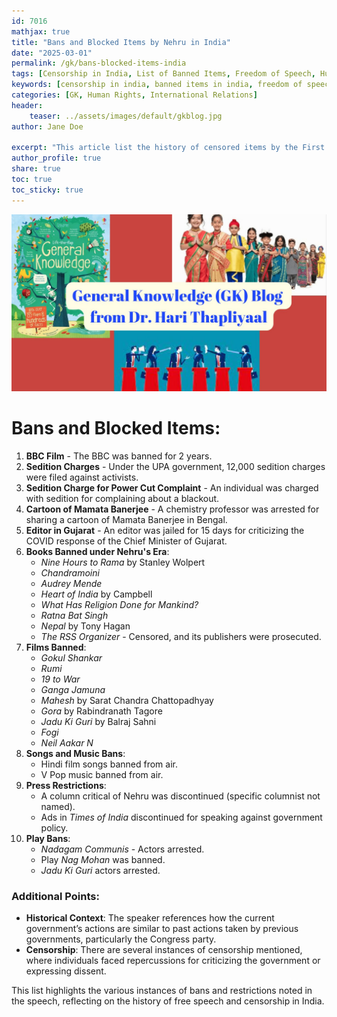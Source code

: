 ```yaml
---        
id: 7016
mathjax: true        
title: "Bans and Blocked Items by Nehru in India"
date: "2025-03-01"
permalink: /gk/bans-blocked-items-india
tags: [Censorship in India, List of Banned Items, Freedom of Speech, Human Rights, Sedition Charges]
keywords: [censorship in india, banned items in india, freedom of speech in india, human rights in india, sedition charges in india]
categories: [GK, Human Rights, International Relations]
header:
    teaser: ../assets/images/default/gkblog.jpg    
author: Jane Doe

excerpt: "This article list the history of censored items by the First Prime Minister of India, Jawaharlal Nehru"
author_profile: true
share: true
toc: true
toc_sticky: true
--- 
```



![](../assets/images/default/gkblog.jpg)

# Bans and Blocked Items:
1. **BBC Film** - The BBC was banned for 2 years.
2. **Sedition Charges** - Under the UPA government, 12,000 sedition charges were filed against activists.
3. **Sedition Charge for Power Cut Complaint** - An individual was charged with sedition for complaining about a blackout.
4. **Cartoon of Mamata Banerjee** - A chemistry professor was arrested for sharing a cartoon of Mamata Banerjee in Bengal.
5. **Editor in Gujarat** - An editor was jailed for 15 days for criticizing the COVID response of the Chief Minister of Gujarat.
6. **Books Banned under Nehru's Era**:
   - *Nine Hours to Rama* by Stanley Wolpert
   - *Chandramoini*
   - *Audrey Mende* 
   - *Heart of India* by Campbell
   - *What Has Religion Done for Mankind?*
   - *Ratna Bat Singh*
   - *Nepal* by Tony Hagan
   - *The RSS Organizer* - Censored, and its publishers were prosecuted.
7. **Films Banned**:
   - *Gokul Shankar*
   - *Rumi*
   - *19 to War*
   - *Ganga Jamuna*
   - *Mahesh* by Sarat Chandra Chattopadhyay
   - *Gora* by Rabindranath Tagore
   - *Jadu Ki Guri* by Balraj Sahni
   - *Fogi*
   - *Neil Aakar N*
8. **Songs and Music Bans**:
   - Hindi film songs banned from air.
   - V Pop music banned from air.
9. **Press Restrictions**:
   - A column critical of Nehru was discontinued (specific columnist not named).
   - Ads in *Times of India* discontinued for speaking against government policy.
10. **Play Bans**:
    - *Nadagam Communis* - Actors arrested.
    - Play *Nag Mohan* was banned.
    - *Jadu Ki Guri* actors arrested.

### Additional Points:
- **Historical Context**: The speaker references how the current government’s actions are similar to past actions taken by previous governments, particularly the Congress party.
- **Censorship**: There are several instances of censorship mentioned, where individuals faced repercussions for criticizing the government or expressing dissent.

This list highlights the various instances of bans and restrictions noted in the speech, reflecting on the history of free speech and censorship in India.